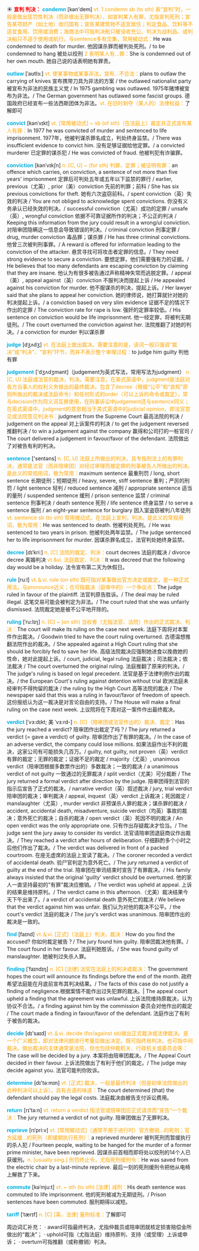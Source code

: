 ☀ <font color="red">**宣判 判决：**</font>
<font color="sky blue">**condemn**</font> [kən'dem] 
<font color="orange">vt. 1 condemn sb (to sth) 表“宣判”时，一般是做出惩罚性判决（而非做出无罪判决），如宣判某人有罪，尤指宣判死刑；宣告某项财产（如土地）收归国有；宣告某建筑物不适宜居住；判定食品、饮料等不适宜食用、饮用或消费；海商法中可指判决船只被没收充公、判决为战利品、或判决船只不适于使用或航行。与sentence多有交集，常用被动式：</font>He was condemned to death for murder. 他因谋杀罪而被判处死刑。/ to be condemned to hang 被处以绞刑 <font color="orange">2 表明某人有…罪：</font>She is condemned out of her own mouth. 她自己说的话表明她有罪责。
           
<font color="sky blue">**outlaw**</font> [ˈaʊtlɔ:]
<font color="orange">vt. 使某事物或某事非法，宣布…不合法：</font>plans to outlaw the carrying of knives 宣布携带刀具为非法的方案 / the outlawed nationalist party 被宣布为非法的民族主义党 / In 1975 gambling was outlawed. 1975年赌博被宣布为非法。/ The German government has outlawed some fascist groups. 德国政府已经宣布一些法西斯团体为非法。<font color="orange">vt. 在旧时剥夺（某人的）法律权益：</font>了解即可

<font color="sky blue">**convict**</font> [kənˈvɪkt]
<font color="orange">vt. [常用被动式] ~ sb (of sth)（在法庭上）裁定并正式宣布某人有罪：</font>In 1977 he was convicted of murder and sentenced to life imprisonment. 1977年，他被判谋杀罪名成立，判处终身监禁。/ There was insufficient evidence to convict him. 没有足够证据给他定罪。/ a convicted murderer 已定罪的谋杀犯 / He was convicted of fraud. 他被判犯有诈骗罪。
           
<font color="sky blue">**conviction**</font> [kənˈvɪkʃn]
<font color="orange">n. [C, U] ~ (for sth) 判罪、定罪；被证明有罪：</font>an offence which carries, on conviction, a sentence of not more than five years' imprisonment 定罪后可判处五年或五年以下监禁的罪行 / earlier, previous（尤英）, prior（美）conviction 先前的判罪；前科 / She has six previous convictions for theft. 她有六次盗窃前科。/ spent conviction（英）失效的判决 / You are not obliged to acknowledge spent convictions. 你没有义务承认已经失效的判决。/ successful conviction（尤英）成功的定罪 / unsafe（英）, wrongful conviction 依据不可靠证据所作的判决；不公正的判决 / Keeping this information from the jury could result in a wrong/ul conviction. 对陪审团隐瞒这一信息会导致错误的判决。/ criminal conviction 刑事定罪 / drug, murder conviction 毒品罪；谋杀罪 / He has three criminal convictions. 他曾三次被判刑事罪。/ A reward is offered for information leading to the conviction of the attacker. 悬赏寻找可将攻击者定罪的信息。/ They need strong evidence to secure a conviction. 要想定罪，他们需要强有力的证据。/ He believes that too many defendants are escaping conviction by claiming that they are insane. 他认为有很多被告通过声称精神失常而逃脱定罪。/ appeal（美）, appeal against（英）conviction 不服判决而提起上诉 / He appealed against his conviction for murder. 他不服谋杀的判决，提起上诉。/ Her lawyer said that she plans to appeal her conviction. 她的律师说，她打算就针对她的判决提起上诉。/ a conviction based on very slim evidence 证据不足的情况下作出的定罪 / The conviction rate for rape is low. 强奸的定罪率较低。/ His sentence on conviction would be life imprisonment. 他一经定罪，将被判无期徒刑。/ The court overturned the conviction against her. 法院推翻了对她的判决。/ a conviction for murder 判以谋杀罪

<font color="sky blue">**judge**</font> [dӡʌdӡ] 
<font color="orange">vt. 在法庭上做出裁决。需要注意的是，该词一般只强调“裁决”或“判决”、“宣判”环节，而并不表示整个审理过程：</font>to judge him guilty 判他有罪

<font color="sky blue">**judgement**</font> ['dӡʌdӡmənt]（judgement为英式写法，常用写法为judgment）
<font color="orange">n. [C, U] 法庭或法官的裁决，判决。需要注意，在美式英语中，judgment是法庭对各方当事人的权利义务做出的最终裁决。包含了decree（根据“公平”和“良知”原则所做出的裁决或法庭命令）和任何形式的order（可以上诉的命令或裁定），常与decision作为同义词互换使用，在刑事诉讼中judgement还与sentence同义；在英式英语中，judgment的意思相当于美式英语中的judicial opinion，即法官意见或法院意见判决书：</font>judgment from the Supreme Court 最高法院的判决 / judgement on the appeal 对上诉案件的判决 / to get the judgement reversed 推翻判决 / to win a judgement against the company 赢得和公司打的一桩官司 / The court delivered a judgement in favour/favor of the defendant. 法院做出了对被告有利的判决。

<font color="sky blue">**sentence**</font> ['sentəns] 
<font color="orange">n. [C, U] 法庭上所做出的判决，且专指刑法上的有罪判决，通常是法官（而非陪审团）对经过审理而被定罪的刑事被告人所做出的判决。是此义的常规用词，极为常用：</font>maximum sentence 最重刑罚 / long, short sentence 长期徒刑；短期徒刑 / heavy, severe, stiff sentence 重判；严厉的刑罚 / light sentence 轻判 / reduced sentence 减刑 / appropriate sentence 适当的量刑 / suspended sentence 缓刑 / prison sentence 监禁 / criminal sentence 刑事判决 / death sentence 死刑 / life sentence 终身监禁 / to serve a sentence 服刑 / an eight-year sentence for burglary 因入室盗窃被判八年徒刑 <font color="orange">vt. sentence sb (to sth) 常用被动式，在法庭上宣判，判决。是此义的常规用词，极为常用：</font>He was sentenced to death. 他被判处死刑。/ He was sentenced to two years in prison. 他被判处两年监禁。/ The judge sentenced her to life imprisonment for murder. 因谋杀罪名成立，法官判处她终身监禁。
           
<font color="sky blue">**decree**</font> [dɪˈkri:]
<font color="orange">n. [C] 法院的裁定、判决：</font>court decrees 法庭的裁决 / divorce decree 离婚判决 <font color="orange">vt.&vi. 法庭裁定、判决：</font>It was decreed that the following day would be a holiday. 法令宣布第二天为休假日。

<font color="sky blue">**rule**</font> [ru:l] 
<font color="orange">vt.＆vi. rule (on sth) 既可指对某事做出官方决定或裁定，是一种正式用法，与pronounce近义；也可指裁决（庭审中的）一个争议点：</font>The judge ruled in favour of the plaintiff. 法官判原告胜诉。/ The deal may be ruled illegal. 这笔交易可能会被判定为非法。/ The court ruled that she was unfairly dismissed. 法院裁定她是被不公平地开除的。
           
<font color="sky blue">**ruling**</font> [ˈru:lɪŋ]
<font color="orange">n. [C] ~ (on sth) 当权者（尤指法官、法院）作出的正式裁决、判决：</font>The court will make its ruling on the case next week. 法庭下周将对本案件作出裁决。/ Goodwin tried to have the court ruling overturned. 古德温想推翻法院作出的裁决。/ She appealed against a High Court ruling that she should be forcibly fed to save her life. 高级法院裁决应强制她进食以挽救她的性命，她对此提起上诉。/ court, judicial, legal ruling 法庭裁决；司法裁决；依法裁决 / The court overturned the original ruling. 法庭推翻了原来的判决。/ The judge's ruling is based on legal precedent. 法官是基于法律判例作出的裁决。/ the European Court's ruling against detention without trial 欧洲法庭未经审判不得拘留的裁决 / the ruling by the High Court 高等法院的裁决 / The newspaper said that this was a ruling in favour/favor of freedom of speech. 这份报纸认为这一裁决是对言论自由的支持。/ The House will make a final ruling on the case next week. 上议院将在下周对这一案件作出最终裁决。
           
<font color="sky blue">**verdict**</font> [ˈvɜ:dɪkt; 美 ˈvɜ:rd-]
<font color="orange">n. [C]（陪审团或法官作出的）裁决、裁定：</font>Has the jury reached a verdict? 陪审团作出裁定了吗？/ The jury returned a verdict (= gave a verdict) of guilty. 陪审团作出了有罪的裁决。/ In the case of an adverse verdict, the company could lose millions. 如果法庭作出不利的裁决，这家公司有可能损失几百万。/ guilty, not guilty, not proven（英）verdict 有罪的裁定；无罪的裁定；证据不足的裁定 / majority（尤英）, unanimous verdict（陪审团根据多数票作出的）多数裁决；一致的裁决 / a unanimous verdict of not guilty 一致通过的无罪裁决 / split verdict（尤美）可分裁断 / The jury returned a formal verdict after direction by the judge. 陪审团得到法官的指示后宣告了正式的裁决。/ narrative verdict（英）叙述裁决 / jury, trial verdict 陪审团的裁决；审判裁决 / appeal, inquest（英）verdict 上诉裁决；死因裁定 / manslaughter（尤英）, murder verdict 非预谋杀人罪的裁决；谋杀罪的裁决 / accident, accidental death, misadventure, suicide verdict（均英）事故的裁决；意外死亡的裁决；自杀的裁决 / open verdict（英）死因不明的裁决 / An open verdict was the only appropriate one. 只有作出存疑裁决才恰当。/ The judge sent the jury away to consider its verdict. 法官请陪审团退庭商议作出裁决。/ They reached a verdict after hours of deliberation. 仔细斟酌多个小时之后他们作出了裁决。/ The verdict was delivered in front of a packed courtroom. 在座无虚席的法庭上宣读了裁决。/ The coroner recorded a verdict of accidental death. 验尸官判定为意外死亡。/ The jury returned a verdict of guilty at the end of the trial. 陪审团在审讯结束时宣告了有罪裁决。/ His family always insisted that the original 'guilty' verdict should be overturned. 他的家人一直坚持最初的"有罪"裁决应撤销。/ The verdict was upheld at appeal. 上诉的结果是维持原判。/ The verdict came in this afternoon.（尤美）裁决结果今天下午出来了。/ a verdict of accidental death 意外死亡的裁决 / We believe that the verdict against him was unfair. 我们认为对他的裁决不公平。/ the court's verdict 法庭的裁决 / The jury's verdict was unanimous. 陪审团作出的裁决是一致的。

<font color="sky blue">**find**</font> [faɪnd] 
<font color="orange">vt.＆vi. [正式]（法庭上）判决，裁决：</font>How do you find the accused? 你如何裁定被告？/ The jury found him guilty. 陪审团裁决他有罪。/ The court found in her favour. 法庭判她胜诉。/ She was found guilty of manslaughter. 她被判过失杀人罪。
           
<font color="sky blue">**finding**</font> [ˈfaɪndɪŋ]
<font color="orange">n. [C] [法律] 法官在法庭上的判决或裁决：</font>The government hopes the court will announce its findings before the end of the month. 政府希望法庭能在月底前宣布其判决结果。/ The facts of this case do not justify a finding of negligence.根据案情不能作出过失犯罪的裁决。| The appeal court upheld a finding that the agreement was unlawful. 上诉法院维持原裁决，认为协议不合法。/ a finding against him by the commission 委员会对他作出的裁定 / The court made a finding in favour/favor of the defendant. 法庭作出了有利于被告的裁决。
 
<font color="sky blue">**decide**</font> [dɪ'saɪd] 
<font color="orange">vt.＆vi. decide (for/against sb)做出正式裁决或法律裁决。是一个广义概念，即对法律问题进行考量后做出决定。既可指终局判决，也可指中间裁决。做出裁决的主体通常是法院，但也包括仲裁机关、行政机关或委员会等：</font>The case will be decided by a jury. 本案将由陪审团裁决。/ The Appeal Court decided in their favour. 上诉法院做出了有利于他们的裁定。/ The judge may decide against you. 法官可能判你败诉。

<font color="sky blue">**determine**</font> [dɪ'tə:mɪn] 
<font color="orange">vt. [正式] 裁决，一般是最终判决（但是初审法院做出的此种判决可以上诉）。具有古语的味道：</font>The court determined (that) the defendant should pay the legal costs. 法庭裁决由被告支付诉讼费用。

<font color="sky blue">**return**</font> [rɪ'tə:n] 
<font color="orange">vt. return a verdict 指法官或陪审团应正式请求而“宣告”一个裁决：</font>The jury returned a verdict of not guilty. 陪审团做出了无罪判决。
           
<font color="sky blue">**reprieve**</font> [rɪˈpri:v]
<font color="orange">vt. [常用被动式]（通常不用于进行时）官方撤销…的死刑；官方延缓…的死刑（即缓期执行死刑）：</font>a reprieved murderer 被判死刑而暂缓执行的杀人犯 / Fourteen people, waiting to be hanged for the murder of a former prime minister, have been reprieved. 因谋杀前首相而即将处以绞刑的14个人已获缓刑。<font color="orange">n. [usually sing.] 刑罚终止令，尤指死刑缓刑令：</font>He was saved from the electric chair by a last-minute reprieve. 最后一刻的死刑缓刑令把他从电椅上解救了下来。
           
<font color="sky blue">**commute**</font> [kəˈmju:t]
<font color="orange">vt. ~ sth (to sth) [法律] 减刑：</font>His death sentence was commuted to life imprisonment. 他的死刑被减为无期徒刑。/ Prison sentences have been commuted. 服刑期得以减短。
           
<font color="sky blue">**tariff**</font> [ˈtærɪf]
<font color="orange">n. [C] [英，法律] 量刑标准：</font>了解即可

周边词汇补充：
· award可指最终判决，尤指仲裁员或陪审团就核定损害赔偿金所做出的“裁决”；
· uphold可指（尤指法庭）维持原判、支持（或受理）上诉或申诉；
· overturn可指推翻（或称撤销）判决。
